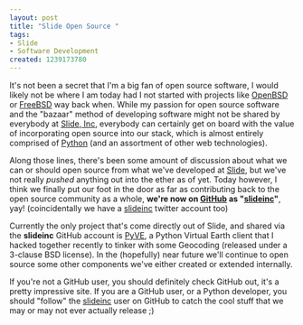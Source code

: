 ```yaml
--- 
layout: post
title: "Slide Open Source "
tags: 
- Slide
- Software Development
created: 1239173780
---
```

It's not been a secret that I'm a big fan of open source software, I would likely not be where I am today had I not started with projects like [OpenBSD](http://www.openbsd.org) or [FreeBSD](http://www.freebsd.org) way back when. While my passion for open source software and the "bazaar" method of developing software might not be shared by everybody at [Slide, Inc](http://slide.com), everybody can certainly get on board with the value of incorporating open source into our stack, which is almost entirely comprised of [Python](http://www.python.org) (and an assortment of other web technologies).

Along those lines, there's been some amount of discussion about what we can or should open source from what we've developed at [Slide](http://www.slide.com), but we've not really *pushed* anything out into the ether as of yet. Today however, I think we finally put our foot in the door as far as contributing back to the open source community as a whole, **we're now on [GitHub](http://www.github.com) as "[slideinc](http://github.com/slideinc/)"**, yay! (coincidentally we have a [slideinc](http://twitter.com/slideinc) twitter account too)

Currently the only project that's come directly out of Slide, and shared via the **slideinc** GitHub account is [PyVE](http://github.com/slideinc/pyve/tree), a Python Virtual Earth client that I hacked together recently to tinker with some Geocoding (released under a 3-clause BSD license). In the (hopefully) near future we'll continue to open source some other components we've either created or extended internally.

If you're not a GitHub user, you should definitely check GitHub out, it's a pretty impressive site. If you are a GitHub user, or a Python developer, you should "follow" the [slideinc](http://github.com/slideinc/) user on GitHub to catch the cool stuff that we may or may not ever actually release ;)

